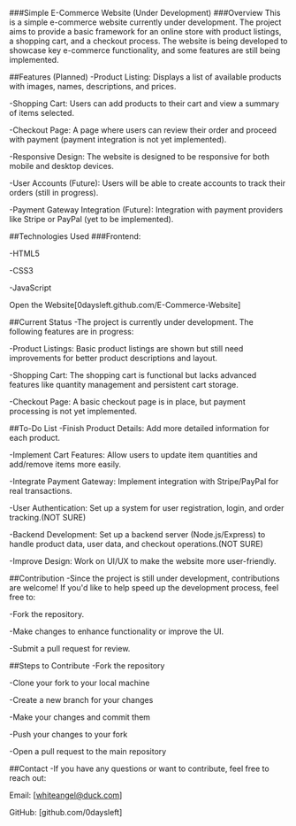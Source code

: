 ###Simple E-Commerce Website (Under Development)
###Overview
This is a simple e-commerce website currently under development. The project aims to provide a basic framework for an online store with product listings, a shopping cart, and a checkout process. The website is being developed to showcase key e-commerce functionality, and some features are still being implemented.

##Features (Planned)
-Product Listing: Displays a list of available products with images, names, descriptions, and prices.

-Shopping Cart: Users can add products to their cart and view a summary of items selected.

-Checkout Page: A page where users can review their order and proceed with payment (payment integration is not yet implemented).

-Responsive Design: The website is designed to be responsive for both mobile and desktop devices.

-User Accounts (Future): Users will be able to create accounts to track their orders (still in progress).

-Payment Gateway Integration (Future): Integration with payment providers like Stripe or PayPal (yet to be implemented).

##Technologies Used
###Frontend:

-HTML5

-CSS3

-JavaScript

Open the Website[0daysleft.github.com/E-Commerce-Website]

##Current Status
-The project is currently under development. The following features are in progress:

-Product Listings: Basic product listings are shown but still need improvements for better product descriptions and layout.

-Shopping Cart: The shopping cart is functional but lacks advanced features like quantity management and persistent cart storage.

-Checkout Page: A basic checkout page is in place, but payment processing is not yet implemented.

##To-Do List
-Finish Product Details: Add more detailed information for each product.

-Implement Cart Features: Allow users to update item quantities and add/remove items more easily.

-Integrate Payment Gateway: Implement integration with Stripe/PayPal for real transactions.

-User Authentication: Set up a system for user registration, login, and order tracking.(NOT SURE)

-Backend Development: Set up a backend server (Node.js/Express) to handle product data, user data, and checkout operations.(NOT SURE)

-Improve Design: Work on UI/UX to make the website more user-friendly.

##Contribution
-Since the project is still under development, contributions are welcome! If you'd like to help speed up the development process, feel free to:

-Fork the repository.

-Make changes to enhance functionality or improve the UI.

-Submit a pull request for review.

##Steps to Contribute
-Fork the repository

-Clone your fork to your local machine

-Create a new branch for your changes

-Make your changes and commit them

-Push your changes to your fork

-Open a pull request to the main repository

##Contact
-If you have any questions or want to contribute, feel free to reach out:

Email: [whiteangel@duck.com]

GitHub: [github.com/0daysleft]

